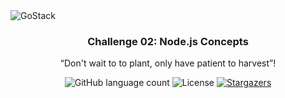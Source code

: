 <img alt="GoStack" src="https://storage.googleapis.com/golden-wind/bootcamp-gostack/header-desafios.png" />

<h3 align="center">
  Challenge 02: Node.js Concepts
</h3>

<p align="center">“Don't wait to to plant, only have patient to harvest”!</blockquote>

<p align="center">
  <img alt="GitHub language count" src="https://img.shields.io/github/languages/count/rocketseat/bootcamp-gostack-desafios?color=%2304D361">

  <img alt="License" src="https://img.shields.io/badge/license-MIT-%2304D361">

  <a href="https://github.com/brendonguedes/concepts-nodejs/stargazers">
    <img alt="Stargazers" src="https://img.shields.io/github/stars/rocketseat/bootcamp-gostack-desafios?style=social">
  </a>
</p>
